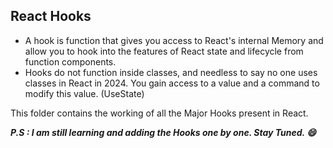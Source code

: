 ## React Hooks
* A hook is function that gives you access to React's internal Memory and allow you to hook into the features of React state and lifecycle from function components.
* Hooks do not function inside classes, and needless to say no one uses classes in React in 2024. You gain access to a value and a command to modify this value. (UseState)

This folder contains the working of all the Major Hooks present in React.


***P.S : I am still learning and adding the Hooks one by one. Stay Tuned. 😄***
